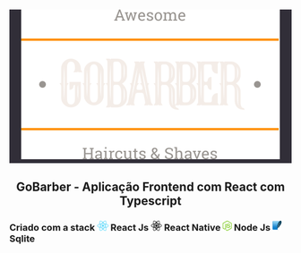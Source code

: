 
<h1 align="center" style="background: #312E38">
  <img src="./src/assets/logo.svg"/>
</h1>

<h2 align="center">
  GoBarber - Aplicação Frontend com React com Typescript
</h2>

<h3>
    Criado com a stack
    <img src="./assets/react.png" height="18"/> React Js
    <img src="./assets/react-native.png" height="18"/> React Native
    <img src="./assets/node.png" height="18" /> Node Js
    <img src="./assets/sqlite.png" height="18" /> Sqlite
</h3>

